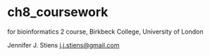 # ch8_coursework
for bioinformatics 2 course, Birkbeck College, University of London

Jennifer J. Stiens
j.j.stiens@gmail.com
